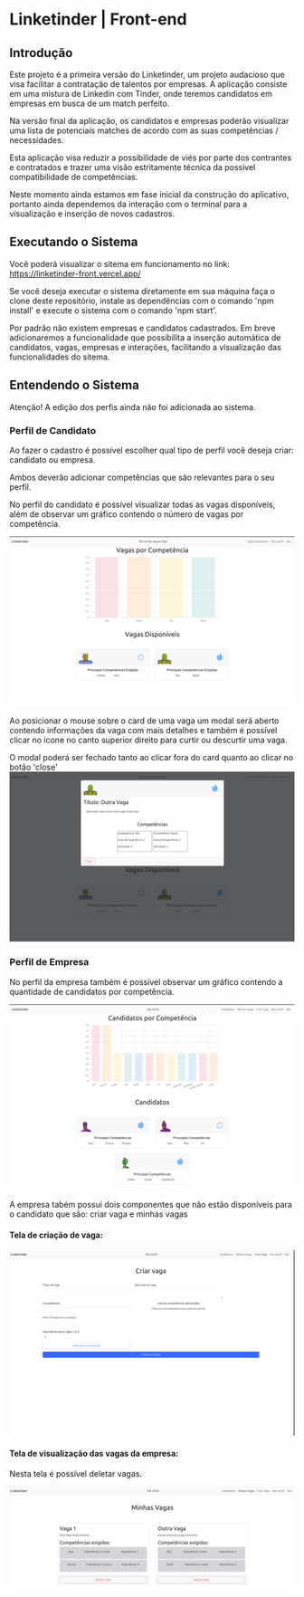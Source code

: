 # Linketinder | Front-end

## Introdução
Este projeto é a primeira versão do Linketinder, um projeto audacioso que visa facilitar a contratação de talentos por empresas. A aplicação consiste em uma mistura de Linkedin com Tinder, onde teremos candidatos em empresas em busca de um match perfeito.

Na versão final da aplicação, os candidatos e empresas poderão visualizar uma lista de potenciais matches de acordo com as suas competências / necessidades.

Esta aplicação visa reduzir a possibilidade de viés por parte dos contrantes e contratados e trazer uma visão estritamente técnica da possível compatibilidade de competências.

Neste momento ainda estamos em fase inicial da construção do aplicativo, portanto ainda dependemos da interação com o terminal para a visualização e inserção de novos cadastros.

## Executando o Sistema

Você poderá visualizar o sitema em funcionamento no link: https://linketinder-front.vercel.app/

Se você deseja executar o sistema diretamente em sua máquina faça o clone deste repositório, instale as dependências com o comando 'npm install' e execute o sistema com o comando 'npm start'.


Por padrão não existem empresas e candidatos cadastrados.
Em breve adicionaremos a funcionalidade que possibilita a inserção automática de candidatos, vagas, empresas e interações, facilitando a visualização das funcionalidades do sitema.

## Entendendo o Sistema

Atenção! A edição dos perfis ainda não foi adicionada ao sistema.

### Perfil de Candidato

Ao fazer o cadastro é possível escolher qual tipo de perfil você deseja criar: candidato ou empresa.

Ambos deverão adicionar competências que são relevantes para o seu perfil.

No perfil do candidato é possível visualizar todas as vagas disponíveis, além de observar um gráfico contendo o número de vagas por competência.

![img.png](img.png)

Ao posicionar o mouse sobre o card de uma vaga um modal será aberto contendo informações da vaga com mais detalhes e também é possível clicar no ícone no canto superior direito para curtir ou descurtir uma vaga.

O modal poderá ser fechado tanto ao clicar fora do card quanto ao clicar no botão 'close'
![img_1.png](img_1.png)

### Perfil de Empresa

No perfil da empresa também é possível observar um gráfico contendo a quantidade de candidatos por competência.

![img_2.png](img_2.png)

A empresa tabém possui dois componentes que não estão disponíveis para o candidato que são: criar vaga e minhas vagas

#### Tela de criação de vaga:

![img_3.png](img_3.png)

#### Tela de visualização das vagas da empresa:

Nesta tela é possível deletar vagas.

![img_4.png](img_4.png)